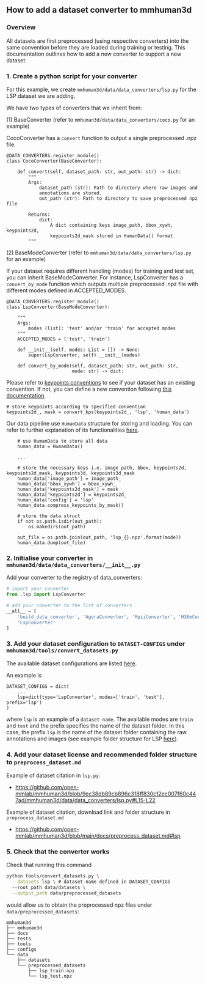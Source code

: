 ## How to add a dataset converter to mmhuman3d

### Overview

All datasets are first preprocessed (using respective converters) into the same convention before they are loaded during training or testing. This documentation outlines how to add a new converter to support a new dataset.

### 1. Create a python script for your converter

For this example, we create `mmhuman3d/data/data_converters/lsp.py` for the LSP dataset we are adding.

We have two types of converters that we inherit from:

(1) BaseConverter (refer to `mmhuman3d/data/data_converters/coco.py` for an example)

CocoConverter has a `convert` function to output a single preprocessed .npz file.
```
@DATA_CONVERTERS.register_module()
class CocoConverter(BaseConverter):

    def convert(self, dataset_path: str, out_path: str) -> dict:
        """
        Args:
            dataset_path (str): Path to directory where raw images and
            annotations are stored.
            out_path (str): Path to directory to save preprocessed npz file

        Returns:
            dict:
                A dict containing keys image_path, bbox_xywh, keypoints2d,
                keypoints2d_mask stored in HumanData() format
        """
```

(2) BaseModeConverter (refer to `mmhuman3d/data/data_converters/lsp.py` for an example)

If your dataset requires different handling (modes) for training and test set, you can inherit BaseModeConverter. For instance, LspConverter has a `convert_by_mode` function which outputs multiple preprocessed .npz file with different modes defined in ACCEPTED_MODES.
```
@DATA_CONVERTERS.register_module()
class LspConverter(BaseModeConverter):

    """
    Args:
        modes (list): 'test' and/or 'train' for accepted modes
    """
    ACCEPTED_MODES = ['test', 'train']

    def __init__(self, modes: List = []) -> None:
        super(LspConverter, self).__init__(modes)

    def convert_by_mode(self, dataset_path: str, out_path: str,
                        mode: str) -> dict:

```

Please refer to [keypoints conventions](https://github.com/open-mmlab/mmhuman3d/blob/main/docs/keypoints_convention.md) to see if your dataset has an existing convention. If not, you can define a new convention following [this documentation](https://github.com/open-mmlab/mmhuman3d/blob/main/docs/customize_keypoints_convention.md).


```
# store keypoints according to specified convention
keypoints2d_, mask = convert_kps(keypoints2d_, 'lsp', 'human_data')

```

Our data pipeline use `HumanData` structure for storing and loading. You can refer to further explanation of its functionalities [here](https://github.com/open-mmlab/mmhuman3d/blob/main/docs/human_data.md).

```
    # use HumanData to store all data
    human_data = HumanData()

    ...

    # store the necessary keys i.e. image path, bbox, keypoints2d, keypoints2d_mask, keypoints3d, keypoints3d_mask
    human_data['image_path'] = image_path_
    human_data['bbox_xywh'] = bbox_xywh_
    human_data['keypoints2d_mask'] = mask
    human_data['keypoints2d'] = keypoints2d_
    human_data['config'] = 'lsp'
    human_data.compress_keypoints_by_mask()

    # store the data struct
    if not os.path.isdir(out_path):
        os.makedirs(out_path)

    out_file = os.path.join(out_path, 'lsp_{}.npz'.format(mode))
    human_data.dump(out_file)
```

### 2. Initialise your converter in `mmhuman3d/data/data_converters/__init__.py`

Add your converter to the registry of data_converters:

```python
# import your converter
from .lsp import LspConverter

# add your converter to the list of converters
__all__ = [
    'build_data_converter', 'AgoraConverter', 'MpiiConverter', 'H36mConverter', ...
    'LspConverter'
]
```


### 3. Add your dataset configuration to `DATASET-CONFIGS` under `mmhuman3d/tools/convert_datasets.py`

The available dataset configurations are listed [here](https://github.com/open-mmlab/mmhuman3d/tree/main/tools/convert_datasets.py).

An example is
```
DATASET_CONFIGS = dict(
    ...
    lsp=dict(type='LspConverter', modes=['train', 'test'], prefix='lsp')
)
```

where `lsp` is an example of a `dataset-name`. The available modes are `train` and `test` and the prefix specifies the name of the dataset folder. In this case, the prefix `lsp` is the name of the dataset folder containing the raw annotations and images (see example folder structure for LSP [here](https://github.com/open-mmlab/mmhuman3d/blob/main/docs/preprocess_dataset.md#lsp)).


### 4. Add your dataset license and recommended folder structure to `preprocess_dataset.md`

Example of dataset citation in `lsp.py`:
- https://github.com/open-mmlab/mmhuman3d/blob/9ec38db89cb896c318ff830c12ec007f60c447ad/mmhuman3d/data/data_converters/lsp.py#L15-L22

Example of dataset citation, download link and folder structure in `preprocess_dataset.md`
- https://github.com/open-mmlab/mmhuman3d/blob/main/docs/preprocess_dataset.md#lsp


### 5. Check that the converter works


Check that running this command

```bash
python tools/convert_datasets.py \
  --datasets lsp \ # dataset-name defined in DATASET_CONFIGS
  --root_path data/datasets \
  --output_path data/preprocessed_datasets
```

would allow us to obtain the preprocessed npz files under `data/preprocessed_datasets`:

```text
mmhuman3d
├── mmhuman3d
├── docs
├── tests
├── tools
├── configs
└── data
    ├── datasets
    └── preprocessed_datasets
        ├── lsp_train.npz
        └── lsp_test.npz
```
